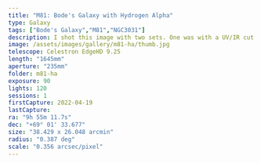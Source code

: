 ```yaml
---
title: "M81: Bode's Galaxy with Hydrogen Alpha"
type: Galaxy
tags: ["Bode's Galaxy","M81","NGC3031"]
description: I shot this image with two sets. One was with a UV/IR cut filter, the other with a 7 nanometer narrowband for Ha and OII.
image: /assets/images/gallery/m81-ha/thumb.jpg
telescope: Celestron EdgeHD 9.25
length: "1645mm"
aperture: "235mm"
folder: m81-ha
exposure: 90
lights: 120
sessions: 1
firstCapture: 2022-04-19 
lastCapture:
ra: "9h 55m 11.7s"
dec: "+69° 01' 33.677"
size: "38.429 x 26.048 arcmin"
radius: "0.387 deg"
scale: "0.356 arcsec/pixel"
---
```

